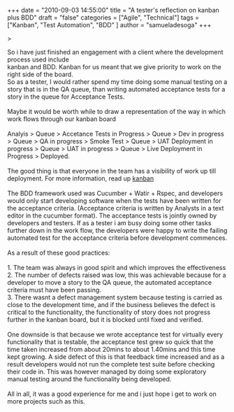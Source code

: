 +++
date = "2010-09-03 14:55:00"
title = "A tester's reflection on kanban plus BDD"
draft = "false"
categories = ["Agile", "Technical"]
tags = ["Kanban", "Test Automation", "BDD" ]
author = "samueladesoga"
+++

&gt;<div>So i have just finished an engagement with a client where the development process used include </div><div>kanban and BDD. Kanban for us meant that we  give priority to work on the right side of the board.</div><div>So as a tester, I would rather spend my time doing some manual testing on a story that is in the QA queue, than writing automated acceptance tests for a story in the queue for Acceptance Tests.</div><div><br /></div><div>Maybe it would be worth while to draw a representation of the way in which work flows through our kanban board</div><div><br /></div><div>Analyis &gt; Queue &gt; Accetance Tests in Progress &gt; Queue &gt; Dev in progress &gt; Queue &gt; QA in progress &gt; Smoke Test &gt; Queue &gt; UAT Deployment in progress &gt; Queue &gt; UAT in progress &gt; Queue &gt; Live Deployment in Progress &gt; Deployed.</div><div><br /></div><div>The good thing is that everyone in the team has a visibility of work up till deployment. For more  information, read up <a href="http://www.limitedwipsociety.org/">kanban</a></div><div><br /></div><div>The BDD framework used was Cucumber + Watir + Rspec, and developers would only start developing software when the tests have been written for the acceptance criteria. (Acceptance criteria is written by Analysts in a text editor in the cucumber format). The acceptance tests is jointly owned by developers and testers. If as a tester i am busy doing some other tasks further down in the work flow, the developers were happy to write the failing automated test for the acceptance criteria before development commences.</div><div><br /></div><div>As a result of these good practices:</div><div><br /></div><div>1. The team was always in good spirit and which improves the effectiveness</div><div>2. The number of defects raised was low, this was achievable because for a developer to move a story to the QA queue, the automated acceptance criteria must have been passing.</div><div>3. There wasnt a defect management system because testing is carried as close to the development time, and if the business believes the defect is critical to the functionality, the functionality of story does not progress further in the kanban board, but it is blocked until fixed and verified.</div><div><br /></div><div>One downside is that because we wrote acceptance test for virtually every functionality that is testable, the acceptance test grew so quick that the time taken increased from about 20mins to about 1.40mins and this time kept growing. A side defect of this is that feedback time increased and as a result developers would not run the complete test suite before checking their code in. This was however managed by doing some exploratory manual testing around the functionality being developed.</div><div><br /></div><div>All in all, it was a good experience for me and i just hope i get to work on more projects such as this.</div>

